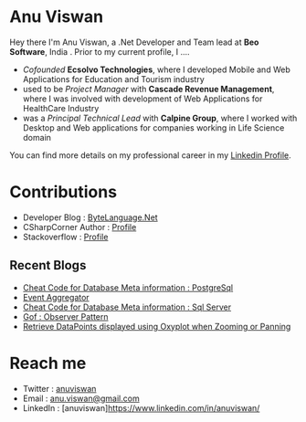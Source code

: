 # Anu Viswan

Hey there I'm Anu Viswan, a .Net Developer and Team lead at **Beo Software**, India .  Prior to my current profile, I ....

* _Cofounded_ **Ecsolvo Technologies**, where I developed Mobile and Web Applications for Education and Tourism industry
* used to be _Project Manager_ with **Cascade Revenue Management**, where I was involved with development of Web Applications for HealthCare Industry
* was a _Principal Technical Lead_ with **Calpine Group**, where I worked with Desktop and Web applications for companies working in Life Science domain

You can find more details on my professional career in my [Linkedin Profile](https://www.linkedin.com/in/anuviswan/). 

# Contributions
* Developer Blog : [ByteLanguage.Net](http://www.bytelanguage.net)
* CSharpCorner Author : [Profile](https://www.c-sharpcorner.com/members/anu.viswan)
* Stackoverflow : [Profile](https://stackoverflow.com/users/7299782/anu-viswan)

## Recent Blogs
<!-- BLOGPOSTS:START -->
- [Cheat Code for Database Meta information : PostgreSql](https://bytelanguage.net/2021/07/23/cheat-code-for-database-meta-information-postgresql/)
- [Event Aggregator](https://bytelanguage.net/2021/07/19/event-aggregator/)
- [Cheat Code for Database Meta information : Sql Server](https://bytelanguage.net/2021/07/17/cheat-code-for-database-meta-information-sql-server/)
- [Gof : Observer Pattern](https://bytelanguage.net/2021/07/16/gof-observer-pattern/)
- [Retrieve DataPoints displayed using Oxyplot when Zooming or Panning](https://bytelanguage.net/2021/07/09/retrieve-datapoints-displayed-using-oxyplot-when-zooming-or-panning/)
<!-- BLOGPOSTS:END -->

# Reach me
* Twitter : [anuviswan](https://twitter.com/anuviswan)
* Email : anu.viswan@gmail.com
* LinkedIn : [anuviswan]https://www.linkedin.com/in/anuviswan/


